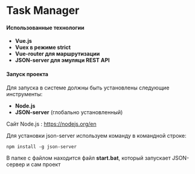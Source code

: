 # Task Manager

#### Использованные технологии
- **Vue.js**
- **Vuex в режиме strict**
- **Vue-router для маршрутизации**
- **JSON-server для эмуляци REST API**

#### Запуск проекта 
Для запуска в системе должны быть установлены следующие инструменты:
- **Node.js**
- **JSON-server** (глобально установленный)

Сайт Node.js : https://nodejs.org/en

Для установки json-server используем команду в командной строке:

`npm install -g json-server`

В папке с файлом находится файл **start.bat**, который запускает JSON-сервер и сам проект